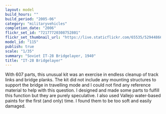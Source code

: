 ```yaml
---
layout: model
build_hours: ""
build_period: "2005-06"
category: "militaryvehicles"
completion_date: "2006"
flickr_set_id: "72177720308752801"
flickr_set_thumbnail_url: "https://live.staticflickr.com/65535/52944866368_5f003d28fd_m.jpg"
model_id: "115"
publish: true
scale: "1/35"
summary: "Soviet IT-28 Bridgelayer, 1940"
title: "IT-28 Bridgelayer"
---
```


With 607 parts, this unusual kit was an exercise in endless cleanup of track links and bridge planks. The kit did not include any mounting structures to support the bridge in travelling mode and I could not find any reference material to help with this question. I designed and made some parts to fulfill this function but they are purely speculative. I also used Vallejo water-based paints for the first (and only) time. I found them to be too soft and easily damaged.
